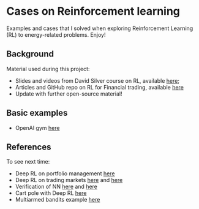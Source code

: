 # Cases on Reinforcement learning
Examples and cases that I solved when exploring Reinforcement Learning (RL) to energy-related problems. Enjoy!

##  Background
Material used during this project:
- Slides and videos from David Silver course on RL, available [here](https://www.davidsilver.uk/teaching/);
- Articles and GitHub repo on RL for Financial trading, available [here](https://www.mlq.ai/deep-reinforcement-learning-for-trading/)
- Update with further open-source material!

## Basic examples
- OpenAI gym [here](OpenAI_gym)

## References
To see next time:
- Deep RL on portfolio management [here](https://arxiv.org/pdf/1808.09940.pdf)
- Deep RL on trading markets [here](https://arxiv.org/abs/1911.10107) and [here](http://www.wildml.com/2018/02/introduction-to-learning-to-trade-with-reinforcement-learning/)
- Verification of NN [here](https://ieeexplore.ieee.org/document/9141308) and [here](https://www.youtube.com/watch?v=dgoh7PI7dqM)
- Cart pole with Deep RL [here](https://www.datamachinist.com/reinforcement-learning/part-4-learning-to-use-openai-gym/)
- Multiarmed bandits example [here](https://towardsdatascience.com/solving-multiarmed-bandits-a-comparison-of-epsilon-greedy-and-thompson-sampling-d97167ca9a50)

